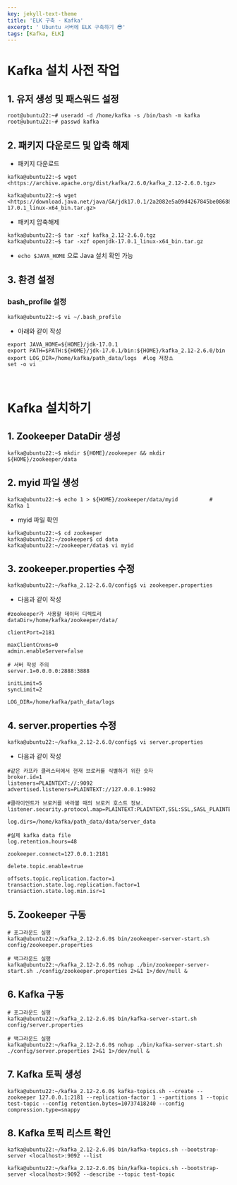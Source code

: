 ```yaml
---
key: jekyll-text-theme
title: 'ELK 구축 - Kafka'
excerpt: ' Ubuntu 서버에 ELK 구축하기 😎'
tags: [Kafka, ELK]
---
```


# Kafka 설치 사전 작업


## **1. 유저 생성 및 패스워드 설정**

```
root@ubuntu22:~# useradd -d /home/kafka -s /bin/bash -m kafka
root@ubuntu22:~# passwd kafka
```

## **2. 패키지 다운로드 및 압축 해제**

- 패키지 다운로드

```
kafka@ubuntu22:~$ wget <https://archive.apache.org/dist/kafka/2.6.0/kafka_2.12-2.6.0.tgz>

kafka@ubuntu22:~$ wget <https://download.java.net/java/GA/jdk17.0.1/2a2082e5a09d4267845be086888add4f/12/GPL/openjdk-17.0.1_linux-x64_bin.tar.gz>
```

- 패키지 압축해제

```
kafka@ubuntu22:~$ tar -xzf kafka_2.12-2.6.0.tgz
kafka@ubuntu22:~$ tar -xzf openjdk-17.0.1_linux-x64_bin.tar.gz
```

- `echo $JAVA_HOME` 으로 Java 설치 확인 가능

## **3. 환경 설정**

### **bash_profile 설정**

```
kafka@ubuntu22:~$ vi ~/.bash_profile
```

- 아래와 같이 작성

```
export JAVA_HOME=${HOME}/jdk-17.0.1
export PATH=$PATH:${HOME}/jdk-17.0.1/bin:${HOME}/kafka_2.12-2.6.0/bin
export LOG_DIR=/home/kafka/path_data/logs  #log 저장소
set -o vi
```

</br>

# **Kafka 설치하기**

## **1. Zookeeper DataDir 생성**

```
kafka@ubuntu22:~$ mkdir ${HOME}/zookeeper && mkdir ${HOME}/zookeeper/data
```

## **2. myid 파일 생성**

```
kafka@ubuntu22:~$ echo 1 > ${HOME}/zookeeper/data/myid          # Kafka 1
```

- myid 파일 확인

```
kafka@ubuntu22:~$ cd zookeeper
kafka@ubuntu22:~/zookeeper$ cd data
kafka@ubuntu22:~/zookeeper/data$ vi myid
```

## **3. zookeeper.properties 수정**

```
kafka@ubuntu22:~/kafka_2.12-2.6.0/config$ vi zookeeper.properties
```

- 다음과 같이 작성

```
#zookeeper가 사용할 데이터 디렉토리
dataDir=/home/kafka/zookeeper/data/

clientPort=2181

maxClientCnxns=0
admin.enableServer=false

# 서버 작성 주의
server.1=0.0.0.0:2888:3888

initLimit=5
syncLimit=2

LOG_DIR=/home/kafka/path_data/logs
```

## **4. server.properties 수정**

```
kafka@ubuntu22:~/kafka_2.12-2.6.0/config$ vi server.properties
```

- 다음과 같이 작성

```
#같은 카프카 클러스터에서 현재 브로커를 식별하기 위한 숫자
broker.id=1
listeners=PLAINTEXT://:9092
advertised.listeners=PLAINTEXT://127.0.0.1:9092

#클라이언트가 브로커를 바라볼 때의 브로커 호스트 정보.
listener.security.protocol.map=PLAINTEXT:PLAINTEXT,SSL:SSL,SASL_PLAINTEXT:SASL_PLAINTEXT,SASL_SSL:SASL_SSL

log.dirs=/home/kafka/path_data/data/server_data

#실제 kafka data file
log.retention.hours=48

zookeeper.connect=127.0.0.1:2181

delete.topic.enable=true

offsets.topic.replication.factor=1
transaction.state.log.replication.factor=1
transaction.state.log.min.isr=1
```

## **5. Zookeeper 구동**

```
# 포그라운드 실행
kafka@ubuntu22:~/kafka_2.12-2.6.0$ bin/zookeeper-server-start.sh config/zookeeper.properties

# 백그라운드 실행
kafka@ubuntu22:~/kafka_2.12-2.6.0$ nohup ./bin/zookeeper-server-start.sh ./config/zookeeper.properties 2>&1 1>/dev/null &
```

## **6. Kafka 구동**

```
# 포그라운드 실행
kafka@ubuntu22:~/kafka_2.12-2.6.0$ bin/kafka-server-start.sh config/server.properties

# 백그라운드 실행
kafka@ubuntu22:~/kafka_2.12-2.6.0$ nohup ./bin/kafka-server-start.sh ./config/server.properties 2>&1 1>/dev/null &
```

## **7. Kafka 토픽 생성**

```
kafka@ubuntu22:~/kafka_2.12-2.6.0$ kafka-topics.sh --create --zookeeper 127.0.0.1:2181 --replication-factor 1 --partitions 1 --topic test-topic --config retention.bytes=10737418240 --config compression.type=snappy
```

## **8. Kafka 토픽 리스트 확인**

```
kafka@ubuntu22:~/kafka_2.12-2.6.0$ bin/kafka-topics.sh --bootstrap-server <localhost>:9092 --list
```

```
kafka@ubuntu22:~/kafka_2.12-2.6.0$ bin/kafka-topics.sh --bootstrap-server <localhost>:9092 --describe --topic test-topic
```



